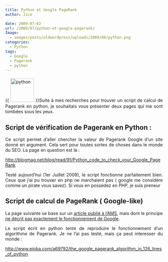```yaml
---
title: Python et Google PageRank
author: Jice

date: 2009-07-02
url: /2009/07/python-et-google-pagerank/
Image:
  - images/posts/oldwordpress/uploads/2009/06/python.png
categories:
  - Python
tags:
  - Google
  - Pagerank
  - python
---
```

<p style="text-align: justify;">
  {{<img class="alignleft size-full wp-image-422" style="margin: 5px;" title="python" src="images/posts/oldwordpress/uploads/2009/06/python.png" alt="python" width="75" height="75" >}}Suite à mes recherches pour trouver un script de calcul de Pagerank en python, je souhaitais vous présenter deux pages qui me sont tombées sous les yeux.
</p>

<p style="text-align: justify;">
  <!--more-->
</p>

<h2 style="text-align: justify;">
  Script de vérification de Pagerank en Python :
</h2>

<p style="text-align: justify;">
  Ce script permet d&#8217;aller chercher la valeur de Pagerank Google d&#8217;un site donné en argument. Cela sert pour toutes sortes de choses dans le monde du SEO. La page en question est là :
</p>

<p style="text-align: justify;">
  <a title="Script calcul pagerank python" href="http://blogmag.net/blog/read/91/Python_code_to_check_your_Google_PageRank" target="_blank">http://blogmag.net/blog/read/91/Python_code_to_check_your_Google_PageRank</a>
</p>

<p style="text-align: justify;">
  Testé aujourd&#8217;hui (1er Juillet 2009), le script fonctionne parfaitement bien. Ceux que j&#8217;ai pu trouver en php ne marchaient pas ( google me considère comme un pirate vous savez). Si vous en possédez en PHP, je suis preneur
</p>

<h2 style="text-align: justify;">
  Script de calcul de PageRank ( Google-like)
</h2>

<p style="text-align: justify;">
  La page suivante se base sur un <a title="Pagerank algorithme" href="http://www.ams.org/featurecolumn/archive/pagerank.html" target="_blank">article publié à l&#8217;AMS</a>, mais dont le principe <a href="http://www.mattcutts.com/blog/pagerank-sculpting/" target="_blank">ne décrit pas exactement le fonctionnement de Google</a>.
</p>

<p style="text-align: justify;">
  Le script écrit en python tente de reproduire le fonctionnement d&#8217;un algorithme de Pagerank. Je ne l&#8217;ai pas testé, mais ça peut interesser du monde :
</p>

<p style="text-align: justify;">
  <a title="Pagerank algorithme en Python" href="http://www.eioba.com/a69792/the_google_pagerank_algorithm_in_126_lines_of_python" target="_blank">http://www.eioba.com/a69792/the_google_pagerank_algorithm_in_126_lines_of_python</a>
</p>

<div id="_mcePaste" style="overflow: hidden; position: absolute; left: -10000px; top: 0px; width: 1px; height: 1px;">
  <pre><span class="c">#!/usr/bin/env python</span>
<span class="c"># -*- coding: utf-8 -*-</span>
<span class="c"># (C) 2008 Fred Cirera</span>
<span class="c"># ported in Python from the Ruby code by Vsevolod S. Balashov</span>
<span class="c"># http://snippets.dzone.com/posts/show/3284</span>

<span class="k">import</span> <span class="nn">urllib2</span>
<span class="k">import</span> <span class="nn">re</span>
<span class="k">import</span> <span class="nn">time</span>
<span class="k">import</span> <span class="nn">sys</span>

<span class="k">from</span> <span class="nn">urllib</span> <span class="k">import</span> <span class="n">urlencode</span>
<span class="k">from</span> <span class="nn">pprint</span> <span class="k">import</span> <span class="n">pprint</span>

<span class="n">HOST</span> <span class="o">=</span> <span class="s">"toolbarqueries.google.com"</span>

<span class="k">def</span> <span class="nf">mix</span><span class="p">(</span><span class="n">a</span><span class="p">,</span> <span class="n">b</span><span class="p">,</span> <span class="n">c</span><span class="p">):</span>
    <span class="n">M</span> <span class="o">=</span> <span class="k">lambda</span> <span class="n">v</span><span class="p">:</span> <span class="n">v</span> <span class="o">%</span> <span class="mf"></span><span class="n">x100000000</span> <span class="c"># int32 modulo</span>
    <span class="n">a</span><span class="p">,</span> <span class="n">b</span><span class="p">,</span> <span class="n">c</span> <span class="o">=</span> <span class="p">(</span><span class="n">M</span><span class="p">(</span><span class="n">a</span><span class="p">),</span> <span class="n">M</span><span class="p">(</span><span class="n">b</span><span class="p">),</span> <span class="n">M</span><span class="p">(</span><span class="n">c</span><span class="p">))</span>

    <span class="n">a</span> <span class="o">=</span> <span class="n">M</span><span class="p">(</span><span class="n">a</span><span class="o">-</span><span class="n">b</span><span class="o">-</span><span class="n">c</span><span class="p">)</span> <span class="o">^</span> <span class="p">(</span><span class="n">c</span> <span class="o">&gt;&gt;</span> <span class="mf">13</span><span class="p">)</span>
    <span class="n">b</span> <span class="o">=</span> <span class="n">M</span><span class="p">(</span><span class="n">b</span><span class="o">-</span><span class="n">c</span><span class="o">-</span><span class="n">a</span><span class="p">)</span> <span class="o">^</span> <span class="p">(</span><span class="n">a</span> <span class="o">&lt;&lt;</span>  <span class="mf">8</span><span class="p">)</span>
    <span class="n">c</span> <span class="o">=</span> <span class="n">M</span><span class="p">(</span><span class="n">c</span><span class="o">-</span><span class="n">a</span><span class="o">-</span><span class="n">b</span><span class="p">)</span> <span class="o">^</span> <span class="p">(</span><span class="n">b</span> <span class="o">&gt;&gt;</span> <span class="mf">13</span><span class="p">)</span>

    <span class="n">a</span> <span class="o">=</span> <span class="n">M</span><span class="p">(</span><span class="n">a</span><span class="o">-</span><span class="n">b</span><span class="o">-</span><span class="n">c</span><span class="p">)</span> <span class="o">^</span> <span class="p">(</span><span class="n">c</span> <span class="o">&gt;&gt;</span> <span class="mf">12</span><span class="p">)</span>
    <span class="n">b</span> <span class="o">=</span> <span class="n">M</span><span class="p">(</span><span class="n">b</span><span class="o">-</span><span class="n">c</span><span class="o">-</span><span class="n">a</span><span class="p">)</span> <span class="o">^</span> <span class="p">(</span><span class="n">a</span> <span class="o">&lt;&lt;</span> <span class="mf">16</span><span class="p">)</span>
    <span class="n">c</span> <span class="o">=</span> <span class="n">M</span><span class="p">(</span><span class="n">c</span><span class="o">-</span><span class="n">a</span><span class="o">-</span><span class="n">b</span><span class="p">)</span> <span class="o">^</span> <span class="p">(</span><span class="n">b</span> <span class="o">&gt;&gt;</span> <span class="mf">5</span><span class="p">)</span>

    <span class="n">a</span> <span class="o">=</span> <span class="n">M</span><span class="p">(</span><span class="n">a</span><span class="o">-</span><span class="n">b</span><span class="o">-</span><span class="n">c</span><span class="p">)</span> <span class="o">^</span> <span class="p">(</span><span class="n">c</span> <span class="o">&gt;&gt;</span>  <span class="mf">3</span><span class="p">)</span>
    <span class="n">b</span> <span class="o">=</span> <span class="n">M</span><span class="p">(</span><span class="n">b</span><span class="o">-</span><span class="n">c</span><span class="o">-</span><span class="n">a</span><span class="p">)</span> <span class="o">^</span> <span class="p">(</span><span class="n">a</span> <span class="o">&lt;&lt;</span> <span class="mf">10</span><span class="p">)</span>
    <span class="n">c</span> <span class="o">=</span> <span class="n">M</span><span class="p">(</span><span class="n">c</span><span class="o">-</span><span class="n">a</span><span class="o">-</span><span class="n">b</span><span class="p">)</span> <span class="o">^</span> <span class="p">(</span><span class="n">b</span> <span class="o">&gt;&gt;</span> <span class="mf">15</span><span class="p">)</span>

    <span class="k">return</span> <span class="n">a</span><span class="p">,</span> <span class="n">b</span><span class="p">,</span> <span class="n">c</span>

<span class="k">def</span> <span class="nf">checksum</span><span class="p">(</span><span class="n">iurl</span><span class="p">):</span>
    <span class="n">C2I</span> <span class="o">=</span> <span class="k">lambda</span> <span class="n">s</span><span class="p">:</span> <span class="nb">sum</span><span class="p">(</span><span class="n">c</span> <span class="o">&lt;&lt;</span> <span class="mf">8</span><span class="o">*</span><span class="n">i</span> <span class="k">for</span> <span class="n">i</span><span class="p">,</span> <span class="n">c</span> <span class="ow">in</span> <span class="nb">enumerate</span><span class="p">(</span><span class="n">s</span><span class="p">[:</span><span class="mf">4</span><span class="p">]))</span>
    <span class="n">a</span><span class="p">,</span> <span class="n">b</span><span class="p">,</span> <span class="n">c</span> <span class="o">=</span> <span class="mf"></span><span class="n">x9e3779b9</span><span class="p">,</span> <span class="mf"></span><span class="n">x9e3779b9</span><span class="p">,</span> <span class="mf"></span><span class="n">xe6359a60</span>
    <span class="n">lg</span>  <span class="o">=</span> <span class="nb">len</span><span class="p">(</span><span class="n">iurl</span><span class="p">)</span>
    <span class="n">k</span> <span class="o">=</span> <span class="mf"></span>
    <span class="k">while</span> <span class="n">k</span> <span class="o">&lt;=</span> <span class="n">lg</span><span class="o">-</span><span class="mf">12</span><span class="p">:</span>
        <span class="n">a</span> <span class="o">=</span> <span class="n">a</span> <span class="o">+</span> <span class="n">C2I</span><span class="p">(</span><span class="n">iurl</span><span class="p">[</span><span class="n">k</span><span class="p">:</span><span class="n">k</span><span class="o">+</span><span class="mf">4</span><span class="p">])</span>
        <span class="n">b</span> <span class="o">=</span> <span class="n">b</span> <span class="o">+</span> <span class="n">C2I</span><span class="p">(</span><span class="n">iurl</span><span class="p">[</span><span class="n">k</span><span class="o">+</span><span class="mf">4</span><span class="p">:</span><span class="n">k</span><span class="o">+</span><span class="mf">8</span><span class="p">])</span>
        <span class="n">c</span> <span class="o">=</span> <span class="n">c</span> <span class="o">+</span> <span class="n">C2I</span><span class="p">(</span><span class="n">iurl</span><span class="p">[</span><span class="n">k</span><span class="o">+</span><span class="mf">8</span><span class="p">:</span><span class="n">k</span><span class="o">+</span><span class="mf">12</span><span class="p">])</span>
        <span class="n">a</span><span class="p">,</span> <span class="n">b</span><span class="p">,</span> <span class="n">c</span> <span class="o">=</span> <span class="n">mix</span><span class="p">(</span><span class="n">a</span><span class="p">,</span> <span class="n">b</span><span class="p">,</span> <span class="n">c</span><span class="p">)</span>
        <span class="n">k</span> <span class="o">+=</span> <span class="mf">12</span>

    <span class="n">a</span> <span class="o">=</span> <span class="n">a</span> <span class="o">+</span> <span class="n">C2I</span><span class="p">(</span><span class="n">iurl</span><span class="p">[</span><span class="n">k</span><span class="p">:</span><span class="n">k</span><span class="o">+</span><span class="mf">4</span><span class="p">])</span>
    <span class="n">b</span> <span class="o">=</span> <span class="n">b</span> <span class="o">+</span> <span class="n">C2I</span><span class="p">(</span><span class="n">iurl</span><span class="p">[</span><span class="n">k</span><span class="o">+</span><span class="mf">4</span><span class="p">:</span><span class="n">k</span><span class="o">+</span><span class="mf">8</span><span class="p">])</span>
    <span class="n">c</span> <span class="o">=</span> <span class="n">c</span> <span class="o">+</span> <span class="p">(</span><span class="n">C2I</span><span class="p">(</span><span class="n">iurl</span><span class="p">[</span><span class="n">k</span><span class="o">+</span><span class="mf">8</span><span class="p">:])</span><span class="o">&lt;&lt;</span><span class="mf">8</span><span class="p">)</span> <span class="o">+</span> <span class="n">lg</span>
    <span class="n">a</span><span class="p">,</span> <span class="n">b</span><span class="p">,</span> <span class="n">c</span> <span class="o">=</span> <span class="n">mix</span><span class="p">(</span><span class="n">a</span><span class="p">,</span> <span class="n">b</span><span class="p">,</span> <span class="n">c</span><span class="p">)</span>
    <span class="k">return</span> <span class="n">c</span>

<span class="k">def</span> <span class="nf">GoogleHash</span><span class="p">(</span><span class="n">value</span><span class="p">):</span>
    <span class="n">I2C</span> <span class="o">=</span> <span class="k">lambda</span> <span class="n">i</span><span class="p">:</span> <span class="p">[</span><span class="n">i</span> <span class="o">&</span> <span class="mf"></span><span class="n">xff</span><span class="p">,</span> <span class="n">i</span> <span class="o">&gt;&gt;</span> <span class="mf">8</span> <span class="o">&</span> <span class="mf"></span><span class="n">xff</span><span class="p">,</span>  <span class="n">i</span> <span class="o">&gt;&gt;</span> <span class="mf">16</span> <span class="o">&</span> <span class="mf"></span><span class="n">xff</span><span class="p">,</span> <span class="n">i</span> <span class="o">&gt;&gt;</span> <span class="mf">24</span> <span class="o">&</span> <span class="mf"></span><span class="n">xff</span><span class="p">]</span>
    <span class="n">ch</span> <span class="o">=</span> <span class="n">checksum</span><span class="p">([</span><span class="nb">ord</span><span class="p">(</span><span class="n">c</span><span class="p">)</span> <span class="k">for</span> <span class="n">c</span> <span class="ow">in</span> <span class="n">value</span><span class="p">])</span>
    <span class="n">ch</span> <span class="o">=</span> <span class="p">((</span><span class="n">ch</span> <span class="o">%</span> <span class="mf"></span><span class="n">x0d</span><span class="p">)</span> <span class="o">&</span> <span class="mf">7</span><span class="p">)</span> <span class="o">|</span> <span class="p">((</span><span class="n">ch</span><span class="o">/</span><span class="mf">7</span><span class="p">)</span> <span class="o">&lt;&lt;</span> <span class="mf">2</span><span class="p">)</span>
    <span class="k">return</span> <span class="s">"6</span><span class="si">%s</span><span class="s">"</span> <span class="o">%</span> <span class="n">checksum</span><span class="p">(</span><span class="nb">sum</span><span class="p">((</span><span class="n">I2C</span><span class="p">(</span><span class="n">ch</span><span class="o">-</span><span class="mf">9</span><span class="o">*</span><span class="n">i</span><span class="p">)</span> <span class="k">for</span> <span class="n">i</span> <span class="ow">in</span> <span class="nb">range</span><span class="p">(</span><span class="mf">20</span><span class="p">)),</span> <span class="p">[]))</span>

<span class="k">def</span> <span class="nf">make_url</span><span class="p">(</span><span class="n">host</span><span class="p">,</span> <span class="n">site_url</span><span class="p">):</span>
    <span class="n">url</span> <span class="o">=</span> <span class="s">"info:"</span> <span class="o">+</span> <span class="n">site_url</span>
    <span class="n">params</span> <span class="o">=</span> <span class="nb">dict</span><span class="p">(</span><span class="n">client</span><span class="o">=</span><span class="s">"navclient-auto"</span><span class="p">,</span> <span class="n">ch</span><span class="o">=</span><span class="s">"</span><span class="si">%s</span><span class="s">"</span> <span class="o">%</span> <span class="n">GoogleHash</span><span class="p">(</span><span class="n">url</span><span class="p">),</span>
                  <span class="n">ie</span><span class="o">=</span><span class="s">"UTF-8"</span><span class="p">,</span> <span class="n">oe</span><span class="o">=</span><span class="s">"UTF-8"</span><span class="p">,</span> <span class="n">features</span><span class="o">=</span><span class="s">"Rank"</span><span class="p">,</span> <span class="n">q</span><span class="o">=</span><span class="n">url</span><span class="p">)</span>
    <span class="k">return</span> <span class="s">"http://</span><span class="si">%s</span><span class="s">/search?</span><span class="si">%s</span><span class="s">"</span> <span class="o">%</span> <span class="p">(</span><span class="n">host</span><span class="p">,</span> <span class="n">urlencode</span><span class="p">(</span><span class="n">params</span><span class="p">))</span>

<span class="c"># Where the fun begins</span>

<span class="k">if</span> <span class="n">__name__</span> <span class="o">==</span> <span class="s">"__main__"</span><span class="p">:</span>
    <span class="k">if</span> <span class="nb">len</span><span class="p">(</span><span class="n">sys</span><span class="o">.</span><span class="n">argv</span><span class="p">)</span> <span class="o">!=</span> <span class="mf">2</span><span class="p">:</span>
        <span class="n">url</span> <span class="o">=</span> <span class="s">'http://www.google.com/'</span>
    <span class="k">else</span><span class="p">:</span>
        <span class="n">url</span> <span class="o">=</span> <span class="n">sys</span><span class="o">.</span><span class="n">argv</span><span class="p">[</span><span class="mf">1</span><span class="p">]</span>

    <span class="k">if</span> <span class="ow">not</span> <span class="n">url</span><span class="o">.</span><span class="n">startswith</span><span class="p">(</span><span class="s">'http://'</span><span class="p">):</span>
        <span class="n">url</span> <span class="o">=</span> <span class="s">'http://</span><span class="si">%s</span><span class="s">'</span> <span class="o">%</span> <span class="n">url</span>

    <span class="c"># print make_url(HOST, url)</span>
    <span class="n">req</span> <span class="o">=</span> <span class="n">urllib2</span><span class="o">.</span><span class="n">Request</span><span class="p">(</span><span class="n">make_url</span><span class="p">(</span><span class="n">HOST</span><span class="p">,</span> <span class="n">url</span><span class="p">))</span>
    <span class="k">try</span><span class="p">:</span>
        <span class="n">f</span> <span class="o">=</span> <span class="n">urllib2</span><span class="o">.</span><span class="n">urlopen</span><span class="p">(</span><span class="n">req</span><span class="p">)</span>
        <span class="n">response</span> <span class="o">=</span> <span class="n">f</span><span class="o">.</span><span class="n">readline</span><span class="p">()</span>
    <span class="k">except</span> <span class="ne">Exception</span><span class="p">,</span> <span class="n">err</span><span class="p">:</span>
        <span class="k">print</span> <span class="n">err</span>
        <span class="c"># print err.read()</span>
        <span class="n">sys</span><span class="o">.</span><span class="n">exit</span><span class="p">(</span><span class="mf">1</span><span class="p">)</span>

    <span class="k">try</span><span class="p">:</span>
        <span class="n">rank</span> <span class="o">=</span> <span class="n">re</span><span class="o">.</span><span class="n">match</span><span class="p">(</span><span class="s">r'^Rank_\d+:\d+:(\d+)'</span><span class="p">,</span> <span class="n">response</span><span class="o">.</span><span class="n">strip</span><span class="p">())</span><span class="o">.</span><span class="n">group</span><span class="p">(</span><span class="mf">1</span><span class="p">)</span>
    <span class="k">except</span> <span class="ne">AttributeError</span><span class="p">:</span>
        <span class="k">print</span> <span class="s">"This page is not ranked"</span>
        <span class="n">rank</span> <span class="o">=</span> <span class="o">-</span><span class="mf">1</span>

    <span class="k">print</span> <span class="s">"PagerRank: </span><span class="si">%d</span><span class="se">\t</span><span class="s">URL: </span><span class="si">%s</span><span class="s">"</span> <span class="o">%</span> <span class="p">(</span><span class="nb">int</span><span class="p">(</span><span class="n">rank</span><span class="p">),</span> <span class="n">url</span><span class="p">)</span></pre>
</div>
